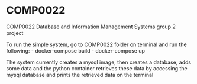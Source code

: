 # COMP0022
COMP0022 Database and Information Management Systems group 2 project

To run the simple system, go to COMP0022 folder on terminal and run the following: - docker-compose build
                                                                                   - docker-compose up
                                                                                  
The system currently creates a mysql image, then creates a database, adds some data and the python container retrieves these data by accessing the mysql database and 
prints the retrieved data on the terminal
